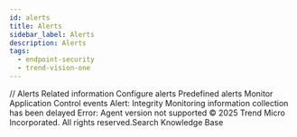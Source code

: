 ```yaml
---
id: alerts
title: Alerts
sidebar_label: Alerts
description: Alerts
tags:
  - endpoint-security
  - trend-vision-one
---
```


/*<![CDATA[*/ $('#title').html($('meta[name=map-description]').attr('content')); /*]]>*/ Alerts Related information Configure alerts Predefined alerts Monitor Application Control events Alert: Integrity Monitoring information collection has been delayed Error: Agent version not supported © 2025 Trend Micro Incorporated. All rights reserved.Search Knowledge Base